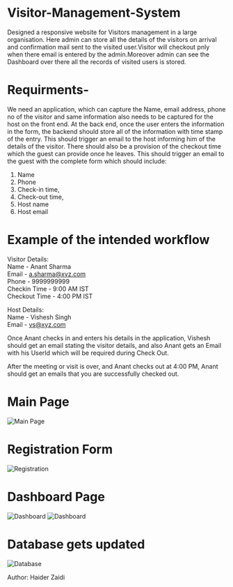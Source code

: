 # Visitor-Management-System

Designed a responsive website for Visitors management in a large organisation. Here admin can store all the details of the visitors on arrival and confirmation mail sent to the visited user.Visitor will checkout pnly when there email is entered by the admin.Moreover admin can see the Dashboard over there all the records of visited users is stored.


# Requirments-
We need an application, which can capture the Name, email address, phone no of the visitor and
same information also needs to be captured for the host on the front end.
At the back end, once the user enters the information in the form, the backend should store all of
the information with time stamp of the entry.
This should trigger an email to the host informing him of the details of the visitor.
There should also be a provision of the checkout time which the guest can provide once he
leaves. This should trigger an email to the guest with the complete form which should include:
1. Name
2. Phone
3. Check-in time,
4. Check-out time,
5. Host name
6. Host email


# Example of the intended workflow

Visitor Details:<br>
Name - Anant Sharma<br>
Email - a.sharma@xyz.com<br>
Phone - 9999999999<br>
Checkin Time - 9:00 AM IST<br>
Checkout Time - 4:00 PM IST<br>


Host Details:<br>
Name - Vishesh Singh<br>
Email - vs@xyz.com<br>


Once Anant checks in and enters his details in the application, Vishesh should get an email stating the visitor details, and also Anant gets an Email with his UserId which will be required during Check Out.

After the meeting or visit is over, and Anant checks out at 4:00 PM, Anant should get an emails
that you are successfully checked out.

# Main Page

![Main Page](https://i.ibb.co/jK0Y768/Screenshot1.png)

# Registration Form

![Registration](https://i.ibb.co/yKRSQGs/Screenshot2.png)

# Dashboard Page

![Dashboard](https://i.ibb.co/mrgLsry0/Screenshot3.png)
![Dashboard](https://i.ibb.co/DHVhRx2f/Screenshot4.png)


# Database gets updated

![Database](https://i.ibb.co/pv8j7Nbr/Screenshot5.png)


Author: Haider Zaidi